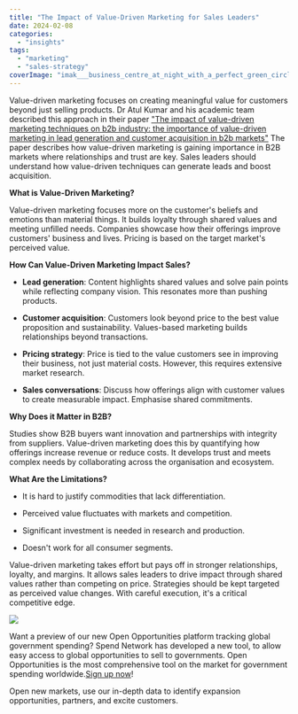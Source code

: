 ```yaml
---
title: "The Impact of Value-Driven Marketing for Sales Leaders"
date: 2024-02-08
categories: 
  - "insights"
tags: 
  - "marketing"
  - "sales-strategy"
coverImage: "imak___business_centre_at_night_with_a_perfect_green_circle_as__47491bb2-3e36-4b41-b71d-ffbc83da95ff.webp"
---
```


Value-driven marketing focuses on creating meaningful value for customers beyond just selling products. Dr Atul Kumar and his academic team described this approach in their paper ["The impact of value-driven marketing techniques on b2b industry: the importance of value-driven marketing in lead generation and customer acquisition in b2b markets"](https://www.researchgate.net/profile/Atul-Kumar-135/publication/362154860_The_impact_of_value-driven_marketing_techniques_on_B2B_industry_The_importance_of_value-driven_marketing_in_lead_generation_and_customer_acquisition_in_B2B_markets/links/62d90f16aa3d1326c0cd2109/The-impact-of-value-driven-marketing-techniques-on-B2B-industry-The-importance-of-value-driven-marketing-in-lead-generation-and-customer-acquisition-in-B2B-markets.pdf#page=14) The paper describes how value-driven marketing is gaining importance in B2B markets where relationships and trust are key. Sales leaders should understand how value-driven techniques can generate leads and boost acquisition.

**What is Value-Driven Marketing?**

Value-driven marketing focuses more on the customer's beliefs and emotions than material things. It builds loyalty through shared values and meeting unfilled needs. Companies showcase how their offerings improve customers' business and lives. Pricing is based on the target market's perceived value.

**How Can Value-Driven Marketing Impact Sales?**

- **Lead generation**: Content highlights shared values and solve pain points while reflecting company vision. This resonates more than pushing products.

- **Customer acquisition**: Customers look beyond price to the best value proposition and sustainability. Values-based marketing builds relationships beyond transactions.

- **Pricing strategy**: Price is tied to the value customers see in improving their business, not just material costs. However, this requires extensive market research.

- **Sales conversations**: Discuss how offerings align with customer values to create measurable impact. Emphasise shared commitments.

**Why Does it Matter in B2B?**

Studies show B2B buyers want innovation and partnerships with integrity from suppliers. Value-driven marketing does this by quantifying how offerings increase revenue or reduce costs. It develops trust and meets complex needs by collaborating across the organisation and ecosystem.

**What Are the Limitations?**

- It is hard to justify commodities that lack differentiation.

- Perceived value fluctuates with markets and competition.

- Significant investment is needed in research and production.

- Doesn't work for all consumer segments.

Value-driven marketing takes effort but pays off in stronger relationships, loyalty, and margins. It allows sales leaders to drive impact through shared values rather than competing on price. Strategies should be kept targeted as perceived value changes. With careful execution, it's a critical competitive edge.

![](images/giphy.gif)

Want a preview of our new Open Opportunities platform tracking global government spending? Spend Network has developed a new tool, to allow easy access to global opportunities to sell to governments. Open Opportunities is the most comprehensive tool on the market for government spending worldwide.[Sign up now](https://www.openopportunities.co/early-access/)!

Open new markets, use our in-depth data to identify expansion opportunities, partners, and excite customers.
